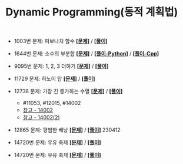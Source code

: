 # Dynamic Programming(동적 계획법)


<br>

* 1003번 문제: 피보나치 함수  **[[문제]](https://www.acmicpc.net/problem/1003)** / **[[풀이]](1003.py)**

* 1644번 문제: 소수의 부분합  **[[문제]](https://www.acmicpc.net/problem/1644)** / **[[풀이-Python]](1644.py)** / **[[풀이-Cpp]](1644.cpp)**

* 9095번 문제: 1, 2, 3 더하기  **[[문제]](https://www.acmicpc.net/problem/9095)** / **[[풀이]](9095.py)**

* 11729 문제: 하노이 탑  **[[문제]](https://www.acmicpc.net/problem/11729)** / **[[풀이]]('#')**

* 12738 문제: 가장 긴 증가하는 수열  **[[문제]](https://www.acmicpc.net/problem/12738)** / **[[풀이]](12738.cpp)**
    - #11053, #12015, #14002
    - [참고 - 14002](https://minyeok2ee.gitlab.io/boj/boj-14002/)
    - [참고 - 14002(2)](https://iridescent-zeal.tistory.com/44)

* 12865 문제: 평범한 배낭  **[[문제]](https://www.acmicpc.net/problem/12865)** / **[[풀이]]('12865.py')**    230412

* 14720번 문제: 우유 축제  **[[문제]](https://www.acmicpc.net/problem/14720)** / **[[풀이]](14720.py)**

* 14720번 문제: 우유 축제  **[[문제]](https://www.acmicpc.net/problem/14720)** / **[[풀이]](14720.py)**


